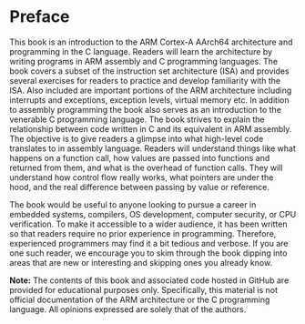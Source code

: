 # Preface

This book is an introduction to the ARM Cortex-A AArch64 architecture and programming in the C language. Readers will learn the architecture by writing programs in ARM assembly and C programming languages. The book covers a subset of the instruction set architecture (ISA) and provides several exercises for readers to practice and develop familiarity with the ISA. Also included are important portions of the ARM architecture including interrupts and exceptions, exception levels, virtual memory etc. In addition to assembly programming the book also serves as an introduction to the venerable C programming language. The book strives to explain the relationship between code written in C and its equivalent in ARM assembly. The objective is to give readers a glimpse into what high-level code translates to in assembly language. Readers will understand things like what happens on a function call, how values are passed into functions and returned from them, and what is the overhead of function calls. They will understand how control flow really works, what pointers are under the hood, and the real difference between passing by value or reference.

The book would be useful to anyone looking to pursue a career in embedded systems, compilers, OS development, computer security, or CPU verification. To make it accessible to a wider audience, it has been written so that readers require no prior experience in programming. Therefore, experienced programmers may find it a bit tedious and verbose. If you are one such reader, we encourage you to skim through the book dipping into areas that are new or interesting and skipping ones you already know. 

**Note:** 
The contents of this book and associated code hosted in GitHub are provided for educational purposes only. Specifically, this material is not official documentation of the ARM architecture or the C programming language. All opinions expressed are solely that of the authors.
